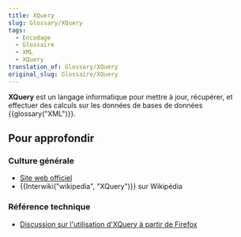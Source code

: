 ```yaml
---
title: XQuery
slug: Glossary/XQuery
tags:
  - Encodage
  - Glossaire
  - XML
  - XQuery
translation_of: Glossary/XQuery
original_slug: Glossaire/XQuery
---
```

**XQuery** est un langage informatique pour mettre à jour, récupérer, et effectuer des calculs sur les données de bases de données {{glossary("XML")}}.

## Pour approfondir

### Culture générale

- [Site web officiel](http://www.w3.org/XML/Query/)
- {{Interwiki("wikipedia", "XQuery")}} sur Wikipédia

### Référence technique

- [Discussion sur l'utilisation d'XQuery à partir de Firefox](/fr/docs/Archive/XQuery)
